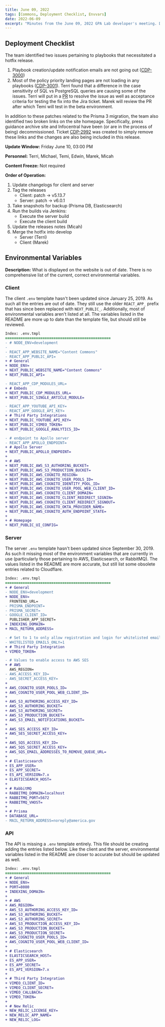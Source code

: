 ```yaml
---
title: June 09, 2022
tags: [Commons, Deployment Checklist, Envvars]
date: 2022-06-09
excerpt: "Minutes from the June 09, 2022 GPA Lab developer's meeting. During this meeting the hotfix release date was decided and the team reviewed environment variables for Commons."
---
```


## Deployment Checklist

The team identified two issues pertaining to playbooks that necessitated a hotfix release.

1. Playbook creation/update notification emails are not going out ([CDP-3000](https://design.atlassian.net/browse/CDP-3000))
1. Most of the policy priority landing pages are not loading in any playbooks ([CDP-3001](https://design.atlassian.net/browse/CDP-3001)). Terri found that a difference in the case sensitivity of SQL vs PostgreSQL queries are causing some of the issues. Terri will put in a [PR](https://github.com/IIP-Design/content-commons-client/pull/430) to resolve the issue as well as acceptance criteria for testing the fix into the Jira ticket. Marek will review the PR after which Temi will test in the beta environment.

In addition to these patches related to the Prisma 3 migration, the team also identified two broken links on the site homepage. Specifically, press guidance archive site and Infocentral have been (or are in the process of being) decommissioned. Ticket [CDP-2992](https://design.atlassian.net/browse/CDP-2992) was created to simply remove these links and the changes are also being included in this release.

**Update Window:** Friday June 10, 03:00 PM

**Personnel:** Terri, Michael, Temi, Edwin, Marek, Micah

**Content Freeze:** Not required

**Order of Operation:**

1. Update changelogs for client and server
1. Tag the releases
   - Client: patch -> v5.13.7
   - Server: patch -> v6.0.1
1. Take snapshots for backup (Prisma DB, Elasticsearch)
1. Run the builds via Jenkins:
   - Execute the server build
   - Execute the client build
1. Update the releases notes (Micah)
1. Merge the hotfix into develop
   - Server (Terri)
   - Client (Marek)

## Environmental Variables

**Description:** What is displayed on the website is out of date. There is no comprehensive list of the current, correct environmental variables.

### Client

The client `.env` template hasn't been updated since January 25, 2019. As such all the entries are out of date. They still use the older `REACT_APP_` prefix that has since been replaced with `NEXT_PUBLIC_`. Additionally, most of environmental variables aren't listed at all. The variables listed in the README are more up to date than the template file, but should still be reviewed.

```diff
Index: .env.tmpl
================================================
- # NODE_ENV=development
-
- REACT_APP_WEBSITE_NAME="Content Commons"
- REACT_APP_PUBLIC_API=
+ # General
+ NODE_ENV=
+ NEXT_PUBLIC_WEBSITE_NAME="Content Commons"
+ NEXT_PUBLIC_API=

- REACT_APP_CDP_MODULES_URL=
+ # Embeds
+ NEXT_PUBLIC_CDP_MODULES_URL=
+ NEXT_PUBLIC_SINGLE_ARTICLE_MODULE=

- REACT_APP_YOUTUBE_API_KEY=
- REACT_APP_GOOGLE_API_KEY=
+ # Third Party Integrations
+ NEXT_PUBLIC_YOUTUBE_API_KEY=
+ NEXT_PUBLIC_VIMEO_TOKEN=
+ NEXT_PUBLIC_GOOGLE_ANALYTICS_ID=

- # endpoint to Apollo server
- REACT_APP_APOLLO_ENDPOINT=
+ # Apollo Server
+ NEXT_PUBLIC_APOLLO_ENDPOINT=
+
+ # AWS
+ NEXT_PUBLIC_AWS_S3_AUTHORING_BUCKET=
+ NEXT_PUBLIC_AWS_S3_PRODUCTION_BUCKET=
+ NEXT_PUBLIC_AWS_COGNITO_REGION=
+ NEXT_PUBLIC_AWS_COGNITO_USER_POOLS_ID=
+ NEXT_PUBLIC_AWS_COGNITO_IDENTITY_POOL_ID=
+ NEXT_PUBLIC_AWS_COGNITO_USER_POOL_WEB_CLIENT_ID=
+ NEXT_PUBLIC_AWS_COGNITO_CLIENT_DOMAIN=
+ NEXT_PUBLIC_AWS_COGNITO_CLIENT_REDIRECT_SIGNIN=
+ NEXT_PUBLIC_AWS_COGNITO_CLIENT_REDIRECT_SIGNOUT=
+ NEXT_PUBLIC_AWS_COGNITO_OKTA_PROVIDER_NAME=
+ NEXT_PUBLIC_AWS_COGNITO_AUTH_ENDPOINT_STATE=
+
+ # Homepage
+ NEXT_PUBLIC_UI_CONFIG=
```

### Server

The server `.env` template hasn't been updated since September 30, 2019. As such it missing most of the environment variables that are currently in use (particularly those pertaining to AWS, Elasticsearch, or RabbitMQ). The values listed in the README are more accurate, but still list some obsolete entries related to Cloudflare.

```diff
Index: .env.tmpl
================================================
+ # General
- NODE_ENV=development
+ NODE_ENV=
  FRONTEND_URL=
- PRISMA_ENDPOINT=
- PRISMA_SECRET=
- GOOGLE_CLIENT_ID=
  PUBLISHER_APP_SECRET=
+ INDEXING_DOMAIN=
+ MAIL_RETURN_ADDRESS=

- # Set to 1 to only allow registration and login for whitelisted emailss
- WHITELISTED_EMAILS_ONLY=1
+ # Third Party Integration
+ VIMEO_TOKEN=

- # Values to enable access to AWS SES
+ # AWS
  AWS_REGION=
- AWS_ACCESS_KEY_ID=
- AWS_SECRET_ACCESS_KEY=
+
+ AWS_COGNITO_USER_POOLS_ID=
+ AWS_COGNITO_USER_POOL_WEB_CLIENT_ID=
+
+ AWS_S3_AUTHORING_ACCESS_KEY_ID=
+ AWS_S3_AUTHORING_BUCKET=
+ AWS_S3_AUTHORING_SECRET=
+ AWS_S3_PRODUCTION_BUCKET=
+ AWS_S3_EMAIL_NOTIFICATIONS_BUCKET=
+
+ AWS_SES_ACCESS_KEY_ID=
+ AWS_SES_SECRET_ACCESS_KEY=
+
+ AWS_SQS_ACCESS_KEY_ID=
+ AWS_SQS_SECRET_ACCESS_KEY=
+ AWS_SQS_EMAIL_ADDRESSES_TO_REMOVE_QUEUE_URL=
+
+ # Elasticsearch
+ ES_APP_USER=
+ ES_APP_SECRET=
+ ES_API_VERSION=7.x
+ ELASTICSEARCH_HOST=
+
+ # RabbitMQ
+ RABBITMQ_DOMAIN=localhost
+ RABBITMQ_PORT=5672
+ RABBITMQ_VHOST=
+
+ # Prisma
+ DATABASE_URL=
- MAIL_RETURN_ADDRESS=noreply@america.gov
```

### API

The API is missing a `.env` template entirely. This file should be creating adding the entries listed below. Like the client and the server, environmental variables listed in the README are closer to accurate but should be updated as well.

```diff
Index: .env.tmpl
================================================
+ # General
+ NODE_ENV=
+ PORT=8080
+ INDEXING_DOMAIN=
+
+ # AWS
+ AWS_REGION=
+ AWS_S3_AUTHORING_ACCESS_KEY_ID=
+ AWS_S3_AUTHORING_BUCKET=
+ AWS_S3_AUTHORING_SECRET=
+ AWS_S3_PRODUCTION_ACCESS_KEY_ID=
+ AWS_S3_PRODUCTION_BUCKET=
+ AWS_S3_PRODUCTION_SECRET=
+ AWS_COGNITO_USER_POOLS_ID=
+ AWS_COGNITO_USER_POOL_WEB_CLIENT_ID=
+
+ # Elasticsearch
+ ELASTICSEARCH_HOST=
+ ES_APP_USER=
+ ES_APP_SECRET=
+ ES_API_VERSION=7.x
+
+ # Third Party Integration
+ VIMEO_CLIENT_ID=
+ VIMEO_CLIENT_SECRET=
+ VIMEO_CALLBACK=
+ VIMEO_TOKEN=
+
+ # New Relic
+ NEW_RELIC_LICENSE_KEY=
+ NEW_RELIC_APP_NAME=
+ NEW_RELIC_LOG=
```
